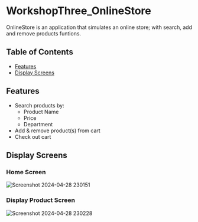 # WorkshopThree_OnlineStore

OnlineStore is an application that simulates an online store; with search, add and remove products funtions. 
## Table of Contents

- [Features](#features)
- [Display Screens](#displayscreens)

## Features
- Search products by:
  - Product Name
  - Price
  - Department
- Add & remove product(s) from cart
- Check out cart

## Display Screens
### Home Screen
![Screenshot 2024-04-28 230151](https://github.com/OGPrago/WorkshopThree_OnlineStore/assets/37696960/40a858c4-7f23-4c7c-88cf-c451489e968e)

### Display Product Screen
![Screenshot 2024-04-28 230228](https://github.com/OGPrago/WorkshopThree_OnlineStore/assets/37696960/536a85ae-2d1c-4655-ac90-4c959fec6523)
